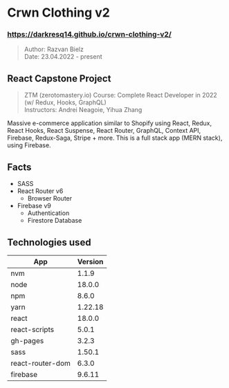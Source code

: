 # Crwn Clothing v2
### https://darkresq14.github.io/crwn-clothing-v2/

> Author: Razvan Bielz  
> Date: 23.04.2022 - present

## React Capstone Project
> ZTM (zerotomastery.io) Course: Complete React Developer in 2022 (w/ Redux, Hooks, GraphQL)  
> Instructors: Andrei Neagoie, Yihua Zhang  

Massive e-commerce application similar to Shopify using React, Redux, React Hooks, React Suspense, React Router, GraphQL, Context API, Firebase, Redux-Saga, Stripe + more. This is a full stack app (MERN stack), using Firebase.

## Facts
- SASS
- React Router v6 
  - Browser Router
- Firebase v9
  - Authentication
  - Firestore Database

## Technologies used

| App              | Version |
| ---------------- | ------- |
| nvm              | 1.1.9   |
| node             | 18.0.0  |
| npm              | 8.6.0   |
| yarn             | 1.22.18 |
| react            | 18.0.0  |
| react-scripts    | 5.0.1   |
| gh-pages         | 3.2.3   |
| sass             | 1.50.1  |
| react-router-dom | 6.3.0   |
| firebase         | 9.6.11  |